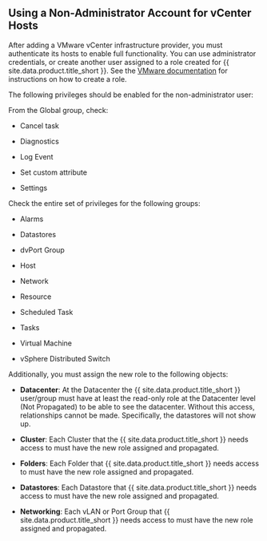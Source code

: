 ## Using a Non-Administrator Account for vCenter Hosts

After adding a VMware vCenter infrastructure provider, you must
authenticate its hosts to enable full functionality. You can use
administrator credentials, or create another user assigned to a role
created for {{ site.data.product.title_short }}. See the [VMware
documentation](https://www.vmware.com/support/pubs/vsphere-esxi-vcenter-server-pubs.html)
for instructions on how to create a role.

The following privileges should be enabled for the non-administrator
user:

From the Global group, check:

  - Cancel task

  - Diagnostics

  - Log Event

  - Set custom attribute

  - Settings

Check the entire set of privileges for the following groups:

  - Alarms

  - Datastores

  - dvPort Group

  - Host

  - Network

  - Resource

  - Scheduled Task

  - Tasks

  - Virtual Machine

  - vSphere Distributed Switch

Additionally, you must assign the new role to the following objects:

  - **Datacenter**: At the Datacenter the {{ site.data.product.title_short }} user/group
    must have at least the read-only role at the Datacenter level (Not
    Propagated) to be able to see the datacenter. Without this access,
    relationships cannot be made. Specifically, the datastores will not
    show up.

  - **Cluster**: Each Cluster that the {{ site.data.product.title_short }} needs access to
    must have the new role assigned and propagated.

  - **Folders**: Each Folder that {{ site.data.product.title_short }} needs access to must
    have the new role assigned and propagated.

  - **Datastores**: Each Datastore that {{ site.data.product.title_short }} needs access to
    must have the new role assigned and propagated.

  - **Networking**: Each vLAN or Port Group that {{ site.data.product.title_short }} needs
    access to must have the new role assigned and propagated.
